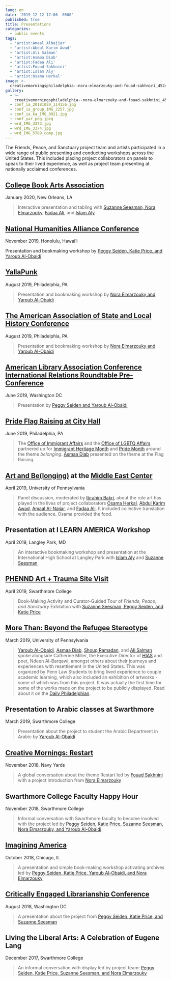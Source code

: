 ```yaml
---
lang: en
date: '2019-12-12 17:06 -0500'
published: true
title: Presentations
categories:
  - public events
tags:
  - 'artist:Amaal AlNajjar'
  - 'artist:Abdul Karim Awad'
  - 'artist:Ali Salman'
  - 'artist:Asmaa Diab'
  - 'artist:Fadaa Ali'
  - 'artist:Fouad Sakhnini'
  - 'artist:Islam Aly'
  - 'artist:Osama Herkal'
image: >-
  creativemorningsphiladelphia--nora-elmarzouky-and-fouad-sakhnini_45249907395_o.jpg
gallery:
  - >-
    creativemorningsphiladelphia--nora-elmarzouky-and-fouad-sakhnini_45249907395_o.jpg
  - conf_ia_20181020_114156.jpg
  - conf_ia_group_IMG_2257.jpg
  - conf_ia_ka_IMG_0921.jpg
  - conf_yar_peg.jpeg
  - wrd_IMG_3373.jpg
  - wrd_IMG_3374.jpg
  - wrd_IMG_5789_comp.jpg
---
```

The Friends, Peace, and Sanctuary project team and artists participated in a wide range of public presenting and conducting workshops across the United States. This included placing project collaborators on panels to speak to their lived experience, as well as project team presenting at nationally acclaimed conferences. 

## **[College Book Arts Association](https://www.collegebookart.org/)**

January 2020, New Orleans, LA

> Interactive presentation and tabling with [Suzanne Seesman, Nora Elmarzouky,](http://fps.swarthmore.edu/project-team/) [Fadaa Ali](http://fps.swarthmore.edu/artist-fadaa-ali/), and [Islam Aly](http://fps.swarthmore.edu/artist-islam-aly/)


## **[National Humanities Alliance Conference](https://www.nhalliance.org/2019_national_humanities_conference)**

November 2019, Honolulu, Hawai’i

Presentation and bookmaking workshop by [Peggy Seiden, Katie Price, and Yaroub Al-Obaidi](http://fps.swarthmore.edu/project-team/)


## **[YallaPunk](https://yallapunk.com/)**

August 2019, Philadelphia, PA

> Presentation and bookmaking workshop by [Nora Elmarzouky and Yaroub Al-Obaidi](http://fps.swarthmore.edu/project-team/)


## **[The American Association of State and Local History Conference](https://aaslh.org/2019annualmeeting/)**

August 2019, Philadelphia, PA

> Presentation and bookmaking workshop by [Nora Elmarzouky and Yaroub Al-Obaidi](http://fps.swarthmore.edu/project-team/)


## **[American Library Association Conference International Relations Roundtable Pre-Conference](https://2019.alaannual.org/registration/ticketed-events#ALA)**

June 2019, Washington DC

> Presentation by [Peggy Seiden and Yaroub Al-Obaidi](http://fps.swarthmore.edu/project-team/)


## **[Pride Flag Raising at City Hall](https://www.phila.gov/2019-05-24-check-out-these-events-during-lgbtq-pride-month-in-philly/)**

June 2019, Philadelphia, PA

> The [Office of Immigrant Affairs](https://www.phila.gov/departments/office-of-immigrant-affairs/) and the [Office of LGBTQ Affairs](https://www.phila.gov/departments/office-of-lgbt-affairs/) partnered up for [Immigrant Heritage Month](https://www.phila.gov/spotlight/immigrant-heritage-month/) and [Pride Month](https://www.phila.gov/2019-05-24-check-out-these-events-during-lgbtq-pride-month-in-philly/) around the theme _belonging_. [Asmaa Diab](http://fps.swarthmore.edu/artist-asmaa-diab/) presented on the theme at the Flag Raising.


## **[Art and Be(longing)](https://www.sas.upenn.edu/mec/events/2019/april/art-and-belonging) at the [Middle East Center](https://www.sas.upenn.edu/mec/)**

April 2019, University of Pennsylvania

> Panel discussion, moderated by [Ibrahim Bakri](https://www.sas.upenn.edu/mec/about/staff), about the role art has played in the lives of project collaborators [Osama Herkal](http://fps.swarthmore.edu/artist-osama-herkal/), [Abdul Karim Awad](http://fps.swarthmore.edu/artist-abdul-karim-awad/), [Amaal Al-Najjar](http://fps.swarthmore.edu/artist-amaal-alnajjar/), and [Fadaa Ali](http://fps.swarthmore.edu/artist-fadaa-ali/). It included collective translation with the audience. Osama provided the food.


## **Presentation at I LEARN AMERICA Workshop**

April 2019, Langley Park, MD

> An interactive bookmaking workshop and presentation at the International High School at Langley Park with [Islam Aly](http://fps.swarthmore.edu/artist-islam-aly/) and [Suzanne Seesman](http://fps.swarthmore.edu/project-team/)


## **[PHENND Art + Trauma Site Visit](https://docs.google.com/document/d/1kxgf7kHP20E6x9R_iXMrHNZlwbgJVBeNPGtqdXf67YQ/edit)**

April 2019, Swarthmore College

> Book-Making Activity and Curator-Guided Tour of _Friends, Peace, and Sanctuary_ Exhibition  with [Suzanne Seesman, Peggy Seiden, and Katie Price](http://fps.swarthmore.edu/project-team/)


## **[More Than: Beyond the Refugee Stereotype](https://www.facebook.com/events/the-goat-penn-law-haaga-lounge/more-than-beyond-the-refugee-stereotype/608307969597427/)**

March 2019, University of Pennsylvania 

> [Yaroub Al-Obaidi](http://fps.swarthmore.edu/project-team/), [Asmaa Diab](http://fps.swarthmore.edu/artist-asmaa-diab/), [Shouq Ramadan](http://fps.swarthmore.edu/artist-fouad-sakhnini/), and [Ali Salman](http://fps.swarthmore.edu/artist-ali-salman/) spoke alongside Catherine Miller, the Executive Director of [HIAS](https://hiaspa.org/) and poet, Ndeen Al-Barqawi, amongst others about their journeys and experiences with resettlement in the United States. This was organized by Penn Law Students to bring lived experience to couple academic learning, which also included an exhibition of artworks - some of which was from this project. It was actually the first time for some of the works made on the project to be publicly displayed. Read about it on the [Daily Philadelphian](https://www.thedp.com/article/2019/03/refugee-stereotype-penn-law-art-exhibit-upenn).


## **Presentation to Arabic classes at Swarthmore**

March 2019, Swarthmore College

> Presentation about the project to student the Arabic Department in Arabic by [Yaroub Al-Obaidi](http://fps.swarthmore.edu/project-team/)

## **[Creative Mornings: Restart](https://creativemornings.com/themes/restart)**

November 2018, Navy Yards

> A global conversation about the theme Restart led by [Fouad Sakhnini](http://fps.swarthmore.edu/artist-fouad-sakhnini/) with a project introduction from [Nora Elmarzouky](http://fps.swarthmore.edu/project-team/)

## **Swarthmore College Faculty Happy Hour**

November 2018, Swarthmore College

> Informal conversation with Swarthmore faculty to become involved with the project led by [Peggy Seiden, Katie Price, Suzanne Seesman, Nora Elmarzouky, and Yaroub Al-Obaidi](http://fps.swarthmore.edu/project-team/)


## **[Imagining America](https://imaginingamerica.org/)**

October 2018, Chicago, IL

> A presentation and simple book-making workshop activating archives led by [Peggy Seiden, Katie Price, Yaroub Al-Obaidi, and Nora Elmarzouky](http://fps.swarthmore.edu/project-team/)


## **[Critically Engaged Librarianship Conference](https://imaginingamerica.org/2018/01/25/imagining-america-2018-national-conference/)**

August 2018, Washington DC

> A presentation about the project from [Peggy Seiden, Katie Price, and Suzanne Seesman](http://fps.swarthmore.edu/project-team/)


## **Living the Liberal Arts: A Celebration of Eugene Lang**

December 2017, Swarthmore College

> An informal conversation with display led by project team: [Peggy Seiden, Katie Price, Suzanne Seesman, and Nora Elmarzouky](http://fps.swarthmore.edu/project-team/)
